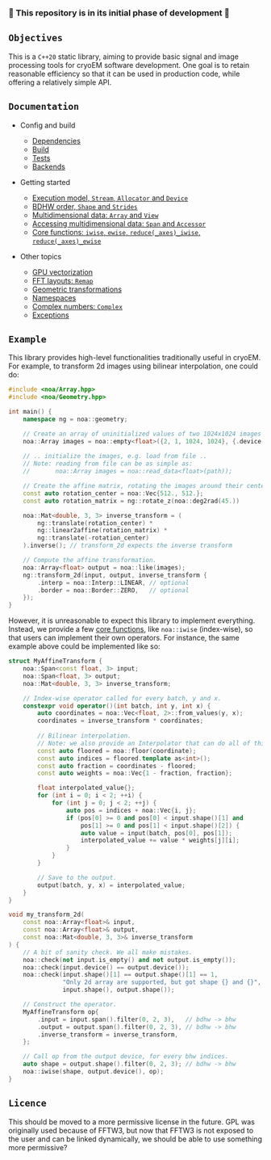 ### :construction: This repository is in its initial phase of development :construction:

## `Objectives`

This is a `C++20` static library, aiming to provide basic signal and image processing tools for cryoEM software development. One goal is to retain reasonable efficiency so that it can be used in production code, while offering a relatively simple API.

## `Documentation`

- Config and build
  - [Dependencies](docs/000_dependencies.md)
  - [Build](docs/001_build.md)
  - [Tests](docs/002_running_tests.md)
  - [Backends](docs/011_backends.md)

- Getting started
  - [Execution model, `Stream`, `Allocator` and `Device`](docs/010_execution_model.md)
  - [BDHW order, `Shape` and `Strides`](docs/021_shape_and_strides.md)
  - [Multidimensional data: `Array` and `View`](docs/022_array_and_views.md)
  - [Accessing multidimensional data: `Span` and `Accessor`](docs/023_accessor_and_span.md)
  - [Core functions: `iwise`, `ewise`, `reduce(_axes)_iwise`, `reduce(_axes)_ewise`](docs/030_core_functions.md)

- Other topics
  - [GPU vectorization](docs/031_gpu_vectorization.md)
  - [FFT layouts: `Remap`](docs/040_fft_layouts.md)
  - [Geometric transformations](docs/041_geometric_transformations.md)
  - [Namespaces](docs/042_namespaces.md)
  - [Complex numbers: `Complex`](docs/043_complex_numbers.md)
  - [Exceptions](docs/044_exceptions.md)


## `Example`

This library provides high-level functionalities traditionally useful in cryoEM. For example, to transform 2d images using bilinear interpolation, one could do:

```c++
#include <noa/Array.hpp>
#include <noa/Geometry.hpp>

int main() {
    namespace ng = noa::geometry;

    // Create an array of uninitialized values of two 1024x1024 images on the GPU.
    noa::Array images = noa::empty<float>({2, 1, 1024, 1024}, {.device = "gpu"});
  
    // .. initialize the images, e.g. load from file ..
    // Note: reading from file can be as simple as:
    //       noa::Array images = noa::read_data<float>(path));

    // Create the affine matrix, rotating the images around their center by 45deg.
    const auto rotation_center = noa::Vec{512., 512.};
    const auto rotation_matrix = ng::rotate_z(noa::deg2rad(45.))

    noa::Mat<double, 3, 3> inverse_transform = (
        ng::translate(rotation_center) *
        ng::linear2affine(rotation_matrix) *
        ng::translate(-rotation_center)
    ).inverse(); // transform_2d expects the inverse transform

    // Compute the affine transformation.
    noa::Array<float> output = noa::like(images);
    ng::transform_2d(input, output, inverse_transform {
        .interp = noa::Interp::LINEAR, // optional
        .border = noa::Border::ZERO,   // optional
    });
}
```

However, it is unreasonable to expect this library to implement everything. Instead, we provide a few [core functions](docs/030_core_functions.md), like `noa::iwise` (index-wise), so that users can implement their own operators. For instance, the same example above could be implemented like so:

```c++
struct MyAffineTransform {
    noa::Span<const float, 3> input;
    noa::Span<float, 3> output;
    noa::Mat<double, 3, 3> inverse_transform;

    // Index-wise operator called for every batch, y and x.
    constexpr void operator()(int batch, int y, int x) {
        auto coordinates = noa::Vec<float, 2>::from_values(y, x);
        coordinates = inverse_transform * coordinates;
        
        // Bilinear interpolation.
        // Note: we also provide an Interpolator that can do all of this.
        const auto floored = noa::floor(coordinate);
        const auto indices = floored.template as<int>();
        const auto fraction = coordinates - floored;
        const auto weights = noa::Vec{1 - fraction, fraction};

        float interpolated_value{};
        for (int i = 0; i < 2; ++i) {
            for (int j = 0; j < 2; ++j) {
                auto pos = indices + noa::Vec{i, j};
                if (pos[0] >= 0 and pos[0] < input.shape()[1] and
                    pos[1] >= 0 and pos[1] < input.shape()[2]) {
                    auto value = input(batch, pos[0], pos[1]);
                    interpolated_value += value * weights[j][i];
                }
            }
        }

        // Save to the output.
        output(batch, y, x) = interpolated_value;
    }
}

void my_transform_2d(
    const noa::Array<float>& input,
    const noa::Array<float>& output,
    const noa::Mat<double, 3, 3>& inverse_transform
) {
    // A bit of sanity check. We all make mistakes.
    noa::check(not input.is_empty() and not output.is_empty());
    noa::check(input.device() == output.device());
    noa::check(input.shape()[1] == output.shape()[1] == 1,
               "Only 2d array are supported, but got shape {} and {}",
               input.shape(), output.shape());

    // Construct the operator.
    MyAffineTransform op{
        .input = input.span().filter(0, 2, 3),   // bdhw -> bhw
        .output = output.span().filter(0, 2, 3), // bdhw -> bhw
        .inverse_transform = inverse_transform,
    };

    // Call op from the output device, for every bhw indices.
    auto shape = output.shape().filter(0, 2, 3); // bdhw -> bhw
    noa::iwise(shape, output.device(), op);
}
```

## `Licence`

This should be moved to a more permissive license in the future.
GPL was originally used because of FFTW3, but now that FFTW3 is not exposed to the user and can be linked dynamically, we should be able to use something more permissive?
